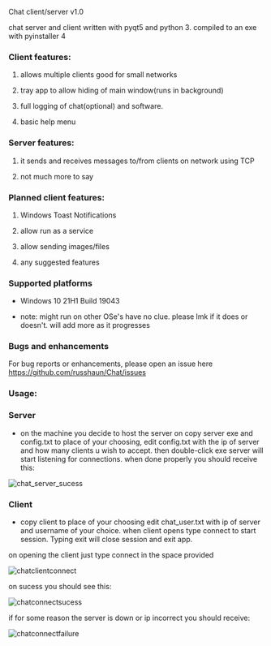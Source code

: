 Chat client/server v1.0

chat server and client written with pyqt5 and python 3.
compiled to an exe with pyinstaller 4

### Client features:

1. allows multiple clients good for small networks

2. tray app to allow hiding of main window(runs in background)

3. full logging of chat(optional) and software.

4. basic help menu

### Server features:

1. it sends and receives messages to/from clients on network using TCP

2. not much more to say

### Planned client features:

1. Windows Toast Notifications

2. allow run as a service

3. allow sending images/files

4. any suggested features

### Supported platforms

- Windows 10 21H1  Build 19043

- note:
        might run on other OSe's have no clue.
        please lmk if it does or doesn't. will add more as it progresses

### Bugs and enhancements

For bug reports or enhancements, please open an issue here https://github.com/russhaun/Chat/issues


###  Usage:


### Server
- on the machine you decide to host the server on copy server exe and config.txt to place of your choosing, edit config.txt with the ip of server and how many clients u wish to accept. then double-click exe server will start listening for connections. when done properly you should receive this:

![chat_server_sucess](https://user-images.githubusercontent.com/20805369/129812703-4b32fe8e-a55d-4e35-bb0d-a58eb89a7608.png)




### Client

- copy client to place of your choosing edit chat_user.txt with ip of server and username of your choice. when client opens type connect to start session. Typing exit will close session and exit app.

on opening the client just type connect in the space provided

![chatclientconnect](https://user-images.githubusercontent.com/20805369/129812746-9ad3a516-d88d-4f70-9c1d-b2eefebf474b.png)


on sucess you should see this:

![chatconnectsucess](https://user-images.githubusercontent.com/20805369/129812845-8aa8d200-24ab-4c3c-94e7-afff1641cdfe.png)


if for some reason the server is down or ip incorrect you should receive:

![chatconnectfailure](https://user-images.githubusercontent.com/20805369/129812947-f8ae4474-c132-41de-9446-d095b6c9e1a4.png)


